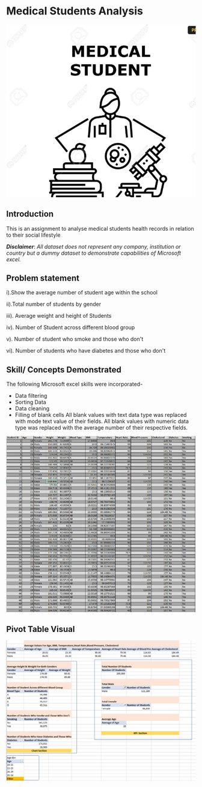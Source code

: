# Medical Students Analysis

![](FRONTPAGE.png)

## Introduction
This is an assignment to analyse medical students health records in relation to their social lifestyle

**_Disclaimer_**: _All dataset does not represent any company, institution or country but a dummy dataset to demonstrate capabilities of Microsoft excel._

## Problem statement
 i).Show the average number of student age within the school

 ii).Total number of students by gender

 iii). Average weight and height of Students

 iv). Number of Student across different blood group

 v). Number of student who smoke and those who don't

 vi). Number of students who have diabetes and those who don't


## Skill/ Concepts Demonstrated

The following Microsoft excel skills were incorporated- 

- Data filtering
- Sorting Data
- Data cleaning
- Filling of blank cells
All blank values with text data type was replaced with mode text value of their fields.
All blank values with numeric data type was replaced with the average number of their respective fields.

![](Data.png)

## Pivot Table Visual
![](PIVOT.png)

 

